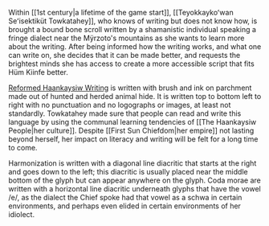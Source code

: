 Within [[1st century|a lifetime of the game start]], [[Teyokkaykoʻwan Seʻisektiküt Towkatahey]], who knows of writing but does not know how, is brought a bound bone scroll written by a shamanistic individual speaking a fringe dialect near the Mÿrzoto's mountains as she wants to learn more about the writing. After being informed how the writing works, and what one can write on, she decides that it can be made better, and requests the brightest minds she has access to create a more accessible script that fits Hüm Kiinfe better.

[Reformed Haankaysiw Writing](https://imgur.com/a/igRphvo) is written with brush and ink on parchment made out of hunted and herded animal hide. It is written top to bottom left to right with no punctuation and no logographs or images, at least not standardly. Towkatahey made sure that people can read and write this language by using the communal learning tendencies of [[The Haankaysiw People|her culture]]. Despite [[First Sun Chiefdom|her empire]] not lasting beyond herself, her impact on literacy and writing will be felt for a long time to come.

Harmonization is written with a diagonal line diacritic that starts at the right and goes down to the left; this diacritic is usually placed near the middle bottom of the glyph but can appear anywhere on the glyph. Coda morae are written with a horizontal line diacritic underneath glyphs that have the vowel /e/, as the dialect the Chief spoke had that vowel as a schwa in certain environments, and perhaps even elided in certain environments of her idiolect.